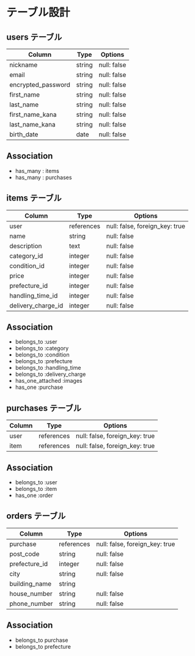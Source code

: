 
# テーブル設計

## users テーブル

| Column             | Type   | Options     |
| ------------------ | ------ | ----------- |
| nickname           | string | null: false |
| email              | string | null: false |
| encrypted_password | string | null: false |
| first_name         | string | null: false |
| last_name          | string | null: false |
| first_name_kana    | string | null: false |
| last_name_kana     | string | null: false |
| birth_date         | date   | null: false |

 ## Association
 - has_many : items
 - has_many : purchases 


## items テーブル

| Column             | Type         | Options                         |
| ------------------ | ------------ | ------------------------------- |
| user               | references   | null: false, foreign_key: true  |
| name               | string       | null: false                     |
| description        | text         | null: false                     |
| category_id        | integer      | null: false                     |
| condition_id       | integer      | null: false                     |
| price              | integer      | null: false                     |
| prefecture_id      | integer      | null: false                     |
| handling_time_id   | integer      | null: false                     |
| delivery_charge_id | integer      | null: false                     |


 ## Association
 - belongs_to :user
 - belongs_to :category
 - belongs_to :condition
 - belongs_to :prefecture
 - belongs_to :handling_time
 - belongs_to :delivery_charge
 - has_one_attached :images
 - has_one :purchase

## purchases テーブル

| Column     | Type         | Options                        |
| ---------- | ------------ | ------------------------------ |
| user       | references   | null: false, foreign_key: true |
| item       | references   | null: false, foreign_key: true |

 ## Association

- belongs_to :user
- belongs_to :item
- has_one    :order

##  orders テーブル

| Column        | Type         | Options                        |
| ------------- | ------------ | ------------------------------ |
| purchase      | references   | null: false, foreign_key: true |
| post_code     | string       | null: false                    |
| prefecture_id | integer      | null: false                    |
| city          | string       | null: false                    |
| building_name | string       |                                |
| house_number  | string       | null: false                    |
| phone_number  | string       | null: false                    |


 ## Association
- belongs_to purchase
- belongs_to prefecture

